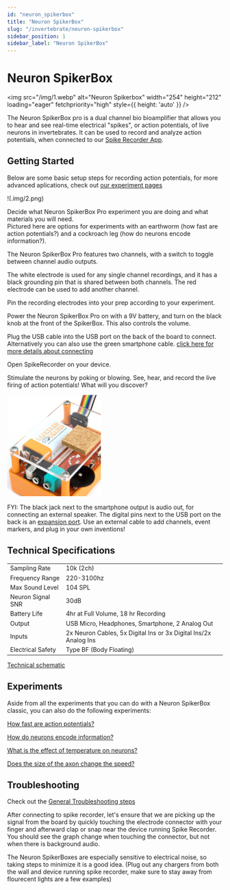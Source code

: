 ```yaml
---
id: "neuron_spikerbox"
title: "Neuron SpikerBox"
slug: "/invertebrate/neuron-spikerbox"
sidebar_position: 1
sidebar_label: "Neuron SpikerBox"
---
```


# Neuron SpikerBox

<img src="/img/1.webp" alt="Neuron Spikerbox" width="254" height="212" loading="eager" fetchpriority="high" style={{ height: 'auto' }} />

The Neuron SpikerBox pro is a dual channel bio bioamplifier that allows you to hear and see real-time electrical "spikes", or action potentials, of live neurons in invertebrates. It can be used to record and analyze action potentials, when connected to our [Spike Recorder App](../../software/SpikeRecorder/). 

## Getting Started ##

Below are some basic setup steps for recording action potentials, for more advanced aplications, check out [our experiment pages](#experiments)

!(.img/2.png)

Decide what Neuron SpikerBox Pro experiment you are doing and what materials you will need.  
Pictured here are options for experiments with an earthworm (how fast are action potentials?) and a  cockroach leg (how do neurons encode information?).


The Neuron SpikerBox Pro features two channels, with a switch to toggle between channel audio outputs.  

The white electrode is used for any single channel recordings, and it has a black grounding pin that is shared between both channels. The red electrode can be used to add another channel. 

Pin the recording electrodes into your prep according to your experiment.


Power the Neuron SpikerBox Pro on with a 9V battery, and turn on the black knob at the front of the SpikerBox. This also controls the volume.


Plug the USB cable into the USB port on the back of the board to connect. Alternatively you can also use the green smartphone cable. [click here for more details about connecting](../../software/spike-recorder/)

Open SpikeRecorder on your device.

Stimulate the neurons by poking or blowing. See, hear, and record the live firing of action potentials! What will you discover?

![5](./img/5.png)

FYI: The black jack next to the smartphone output is audio out, for connecting an external speaker. The digital pins next to the USB port on the back is an [expansion port](./expansions/). Use an external cable to add channels, event markers, and plug in your own inventions!

## Technical Specifications ##

|||
|---|---|
|Sampling Rate |10k (2ch)|
|Frequency Range |220-3100hz|
|Max Sound Level |104 SPL|
|Neuron Signal SNR |30dB|
|Battery Life |4hr at Full Volume, 18 hr Recording|
|Output |USB Micro, Headphones, Smartphone, 2 Analog Out|
|Inputs |2x Neuron Cables, 5x Digital Ins or 3x Digital Ins/2x Analog Ins|
|Electrical Safety |Type BF (Body Floating)|

[Technical schematic](https://backyardbrains.com/products/files/Neuron.Spikerbox.Pro.V1.pdf)

## Experiments ##
Aside from all the experiments that you can do with a Neuron SpikerBox classic, you can also do the following experiments:


[How fast are action potentials?](https://backyardbrains.com/experiments/NeuronSpikerBoxPro)

[How do neurons encode information?](https://backyardbrains.com/experiments/ratecoding)

[What is the effect of temperature on neurons?](https://backyardbrains.com/experiments/WormTemperature)

[Does the size of the axon change the speed?](https://backyardbrains.com/experiments/wormstretch)

## Troubleshooting ##

Check out the [General Troubleshooting steps](../../index.md#troubleshooting)

After connecting to spike recorder, let's ensure that we are picking up the signal from the board by quickly touching the electrode connector with your finger and afterward clap or snap near the device running Spike Recorder. You should see the graph change when touching the connector, but not when there is background audio.

The Neuron SpikerBoxes are especially sensitive to electrical noise, so taking steps to minimize it is a good idea. (Plug out any chargers from both the wall and device running spike recorder, make sure to stay away from flourecent lights are a few examples)
